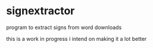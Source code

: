 # signextractor
program to extract signs from word downloads

this is a work in progress i intend on making it a lot better
